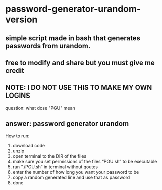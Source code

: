 # password-generator-urandom-version
simple script made in bash that generates passwords from urandom.
---
free to modify and share but you must give me credit
---
NOTE: I DO NOT USE THIS TO MAKE MY OWN LOGINS
---
question: what dose "PGU" mean

answer: password generator urandom
---
How to run: <br />

  1. download code <br />
  2. unzip <br />
  3. open terminal to the DIR of the files <br />
  4. make sure you set permissions of the files “PGU.sh” to be executable <br />
  5. run “./PGU.sh” in terminal without qoutes <br />
  6. enter the number of how long you want your password to be <br />
  7. copy a random generated line and use that as password <br />
  8. done <br />

